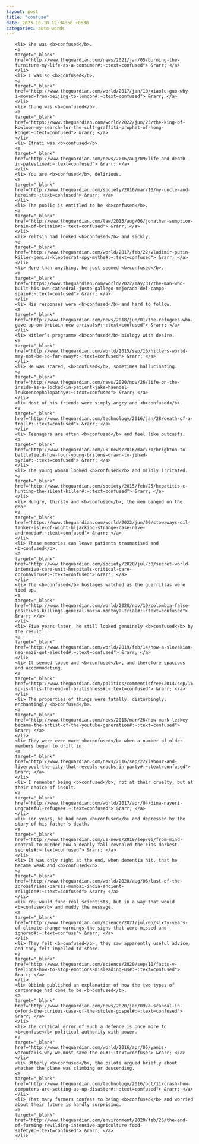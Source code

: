 ```yaml
---
layout: post
title: "confuse"
date: 2023-10-10 12:34:56 +0530
categories: auto-words
---
```

<ol>

    <li> She was <b>confused</b>.
    <a 
    target="_blank" 
    href="http://www.theguardian.com/news/2021/jan/05/burning-the-furniture-my-life-as-a-consumer#:~:text=confused"> &rarr; </a>
    </li>
    <li> I was so <b>confused</b>.
    <a 
    target="_blank" 
    href="http://www.theguardian.com/world/2017/jan/10/xiaolu-guo-why-i-moved-from-beijing-to-london#:~:text=confused"> &rarr; </a>
    </li>
    <li> Chung was <b>confused</b>.
    <a 
    target="_blank" 
    href="https://www.theguardian.com/world/2022/jun/23/the-king-of-kowloon-my-search-for-the-cult-graffiti-prophet-of-hong-kong#:~:text=confused"> &rarr; </a>
    </li>
    <li> Efrati was <b>confused</b>.
    <a 
    target="_blank" 
    href="http://www.theguardian.com/news/2016/aug/09/life-and-death-in-palestine#:~:text=confused"> &rarr; </a>
    </li>
    <li> You are <b>confused</b>, delirious.
    <a 
    target="_blank" 
    href="http://www.theguardian.com/society/2016/mar/10/my-uncle-and-heroin#:~:text=confused"> &rarr; </a>
    </li>
    <li> The public is entitled to be <b>confused</b>.
    <a 
    target="_blank" 
    href="http://www.theguardian.com/law/2015/aug/06/jonathan-sumption-brain-of-britain#:~:text=confused"> &rarr; </a>
    </li>
    <li> Yeltsin had looked <b>confused</b> and sickly.
    <a 
    target="_blank" 
    href="http://www.theguardian.com/world/2017/feb/22/vladimir-putin-killer-genius-kleptocrat-spy-myths#:~:text=confused"> &rarr; </a>
    </li>
    <li> More than anything, he just seemed <b>confused</b>.
    <a 
    target="_blank" 
    href="https://www.theguardian.com/world/2022/may/31/the-man-who-built-his-own-cathedral-justo-gallego-mejorada-del-campo-spain#:~:text=confused"> &rarr; </a>
    </li>
    <li> His responses were <b>confused</b> and hard to follow.
    <a 
    target="_blank" 
    href="http://www.theguardian.com/news/2018/jun/01/the-refugees-who-gave-up-on-britain-new-arrivals#:~:text=confused"> &rarr; </a>
    </li>
    <li> Hitler’s programme <b>confused</b> biology with desire.
    <a 
    target="_blank" 
    href="http://www.theguardian.com/world/2015/sep/16/hitlers-world-may-not-be-so-far-away#:~:text=confused"> &rarr; </a>
    </li>
    <li> He was scared, <b>confused</b>, sometimes hallucinating.
    <a 
    target="_blank" 
    href="http://www.theguardian.com/news/2020/nov/26/life-on-the-inside-as-a-locked-in-patient-jake-haendel-leukoencephalopathy#:~:text=confused"> &rarr; </a>
    </li>
    <li> Most of his friends were simply angry and <b>confused</b>.
    <a 
    target="_blank" 
    href="http://www.theguardian.com/technology/2016/jan/28/death-of-a-troll#:~:text=confused"> &rarr; </a>
    </li>
    <li> Teenagers are often <b>confused</b> and feel like outcasts.
    <a 
    target="_blank" 
    href="http://www.theguardian.com/uk-news/2016/mar/31/brighton-to-battlefield-how-four-young-britons-drawn-to-jihad-syria#:~:text=confused"> &rarr; </a>
    </li>
    <li> The young woman looked <b>confused</b> and mildly irritated.
    <a 
    target="_blank" 
    href="http://www.theguardian.com/society/2015/feb/25/hepatitis-c-hunting-the-silent-killer#:~:text=confused"> &rarr; </a>
    </li>
    <li> Hungry, thirsty and <b>confused</b>, the men banged on the door.
    <a 
    target="_blank" 
    href="https://www.theguardian.com/world/2022/jun/09/stowaways-oil-tanker-isle-of-wight-hijacking-strange-case-nave-andromeda#:~:text=confused"> &rarr; </a>
    </li>
    <li> These memories can leave patients traumatised and <b>confused</b>.
    <a 
    target="_blank" 
    href="http://www.theguardian.com/society/2020/jul/30/secret-world-intensive-care-unit-hospitals-critical-care-coronavirus#:~:text=confused"> &rarr; </a>
    </li>
    <li> The <b>confused</b> hostages watched as the guerrillas were tied up.
    <a 
    target="_blank" 
    href="http://www.theguardian.com/world/2020/nov/19/colombia-false-positives-killings-general-mario-montoya-trial#:~:text=confused"> &rarr; </a>
    </li>
    <li> Five years later, he still looked genuinely <b>confused</b> by the result.
    <a 
    target="_blank" 
    href="http://www.theguardian.com/world/2019/feb/14/how-a-slovakian-neo-nazi-got-elected#:~:text=confused"> &rarr; </a>
    </li>
    <li> It seemed loose and <b>confused</b>, and therefore spacious and accommodating.
    <a 
    target="_blank" 
    href="http://www.theguardian.com/politics/commentisfree/2014/sep/16/-sp-is-this-the-end-of-britishness#:~:text=confused"> &rarr; </a>
    </li>
    <li> The properties of things were fatally, disturbingly, enchantingly <b>confused</b>.
    <a 
    target="_blank" 
    href="http://www.theguardian.com/news/2015/mar/26/how-mark-leckey-became-the-artist-of-the-youtube-generation#:~:text=confused"> &rarr; </a>
    </li>
    <li> They were even more <b>confused</b> when a number of older members began to drift in.
    <a 
    target="_blank" 
    href="http://www.theguardian.com/news/2016/sep/22/labour-and-liverpool-the-city-that-reveals-cracks-in-party#:~:text=confused"> &rarr; </a>
    </li>
    <li> I remember being <b>confused</b>, not at their cruelty, but at their choice of insult.
    <a 
    target="_blank" 
    href="http://www.theguardian.com/world/2017/apr/04/dina-nayeri-ungrateful-refugee#:~:text=confused"> &rarr; </a>
    </li>
    <li> For years, he had been <b>confused</b> and depressed by the story of his father’s death.
    <a 
    target="_blank" 
    href="http://www.theguardian.com/us-news/2019/sep/06/from-mind-control-to-murder-how-a-deadly-fall-revealed-the-cias-darkest-secrets#:~:text=confused"> &rarr; </a>
    </li>
    <li> It was only right at the end, when dementia hit, that he became weak and <b>confused</b>.
    <a 
    target="_blank" 
    href="http://www.theguardian.com/world/2020/aug/06/last-of-the-zoroastrians-parsis-mumbai-india-ancient-religion#:~:text=confused"> &rarr; </a>
    </li>
    <li> You would fund real scientists, but in a way that would <b>confuse</b> and muddy the message.
    <a 
    target="_blank" 
    href="http://www.theguardian.com/science/2021/jul/05/sixty-years-of-climate-change-warnings-the-signs-that-were-missed-and-ignored#:~:text=confuse"> &rarr; </a>
    </li>
    <li> They felt <b>confused</b>, they saw apparently useful advice, and they felt impelled to share.
    <a 
    target="_blank" 
    href="http://www.theguardian.com/science/2020/sep/10/facts-v-feelings-how-to-stop-emotions-misleading-us#:~:text=confused"> &rarr; </a>
    </li>
    <li> Obbink published an explanation of how the two types of cartonnage had come to be <b>confused</b>.
    <a 
    target="_blank" 
    href="http://www.theguardian.com/news/2020/jan/09/a-scandal-in-oxford-the-curious-case-of-the-stolen-gospel#:~:text=confused"> &rarr; </a>
    </li>
    <li> The critical error of such a defence is once more to <b>confuse</b> political authority with power.
    <a 
    target="_blank" 
    href="http://www.theguardian.com/world/2016/apr/05/yanis-varoufakis-why-we-must-save-the-eu#:~:text=confuse"> &rarr; </a>
    </li>
    <li> Utterly <b>confused</b>, the pilots argued briefly about whether the plane was climbing or descending.
    <a 
    target="_blank" 
    href="http://www.theguardian.com/technology/2016/oct/11/crash-how-computers-are-setting-us-up-disaster#:~:text=confused"> &rarr; </a>
    </li>
    <li> That many farmers confess to being <b>confused</b> and worried about their future is hardly surprising.
    <a 
    target="_blank" 
    href="http://www.theguardian.com/environment/2020/feb/25/the-end-of-farming-rewilding-intensive-agriculture-food-safety#:~:text=confused"> &rarr; </a>
    </li>